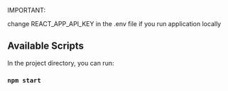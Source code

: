 IMPORTANT:

change REACT_APP_API_KEY in the .env file if you run application locally

## Available Scripts

In the project directory, you can run:

### `npm start`
